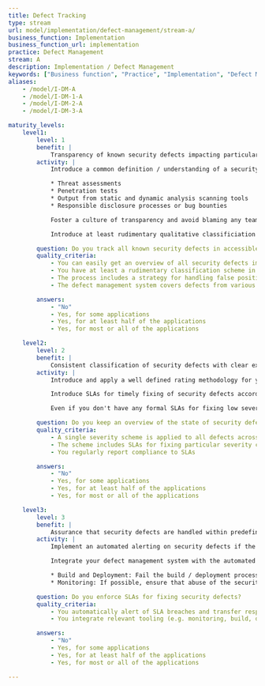 ```yaml
---
title: Defect Tracking
type: stream
url: model/implementation/defect-management/stream-a/
business_function: Implementation
business_function_url: implementation
practice: Defect Management
stream: A
description: Implementation / Defect Management
keywords: ["Business function", "Practice", "Implementation", "Defect Management"]
aliases:
    - /model/I-DM-A
    - /model/I-DM-1-A
    - /model/I-DM-2-A
    - /model/I-DM-3-A

maturity_levels:
    level1:
        level: 1
        benefit: |
            Transparency of known security defects impacting particular applications
        activity: |
            Introduce a common definition / understanding of a security defect and define the most common ways of identifying these. These typically include, but are not limited to:

            * Threat assessments
            * Penetration tests
            * Output from static and dynamic analysis scanning tools
            * Responsible disclosure processes or bug bounties

            Foster a culture of transparency and avoid blaming any teams for introducing or identifying security defects. Record and track all security defects in a defined location. This location doesn't necessarily have to be centralized for the whole organization, however ensure that you're able to get an overview of all defects affecting a particular application at any single point in time. Define and apply access rules for the tracked security defects to mitigate the risk of leakage and abuse of this information.

            Introduce at least rudimentary qualitative classificiation of security defects so that you are able to prioritize fixing efforts accordingly. Strive for limiting duplication of information and presence of false positives to increase the trustworthiness of the process.

        question: Do you track all known security defects in accessible locations?
        quality_criteria:
            - You can easily get an overview of all security defects impacting one application
            - You have at least a rudimentary classification scheme in place
            - The process includes a strategy for handling false positives and duplicate entries
            - The defect management system covers defects from various sources and activities

        answers:
            - "No"
            - Yes, for some applications
            - Yes, for at least half of the applications
            - Yes, for most or all of the applications

    level2:
        level: 2
        benefit: |
            Consistent classification of security defects with clear expectations of their handling
        activity: |
            Introduce and apply a well defined rating methodology for your security defects consistently across the whole organization, based on the probability and expected impact of the defect being exploited. This will allow you to identify applications which need higher attention and investments. In case you don't store the information about security defects centrally, ensure that you're still able to easily pull the information from all sources and get an overview about "hot spots" needing your attention.

            Introduce SLAs for timely fixing of security defects according to their criticality rating and centrally monitor and regularly report on SLA breaches. Define a process for cases where it's not feasible or economical to fix a defect within the time defined by the SLAs. This should at least ensure that all relevant stakeholders have a solid understanding of the imposed risk. If suitable, employ compensating controls for these cases.

            Even if you don't have any formal SLAs for fixing low severity defects, ensure that responsible teams still get a regular overview about issues affecting their applications and understand how particular issues affect or amplify each other.

        question: Do you keep an overview of the state of security defects across the organization?
        quality_criteria:
            - A single severity scheme is applied to all defects across the organization
            - The scheme includes SLAs for fixing particular severity classes
            - You regularly report compliance to SLAs

        answers:
            - "No"
            - Yes, for some applications
            - Yes, for at least half of the applications
            - Yes, for most or all of the applications

    level3:
        level: 3
        benefit: |
            Assurance that security defects are handled within predefined SLAs
        activity: |
            Implement an automated alerting on security defects if the fix time breaches the defined SLAs. Ensure that these defects are automatically transferred into the risk management process and rated by a consistent quantitative methodology. Evaluate how particular defects influence / amplify each other not only on the level of separate teams, but on the level of the whole organization. Use the knowledge of the full kill chain to prioritize, introduce and track compensating controls mitigating the respective business risks.

            Integrate your defect management system with the automated tooling introduced by other practices, e.g.:

            * Build and Deployment: Fail the build / deployment process if security defects above certain severity affect the final artifact, unless someone explicitly signs off the exception.
            * Monitoring: If possible, ensure that abuse of the security defect in production environment is recognized and alerted.

        question: Do you enforce SLAs for fixing security defects?
        quality_criteria:
            - You automatically alert of SLA breaches and transfer respective defects to the risk management process
            - You integrate relevant tooling (e.g. monitoring, build, deployment) with the defect management system

        answers:
            - "No"
            - Yes, for some applications
            - Yes, for at least half of the applications
            - Yes, for most or all of the applications

---
```

